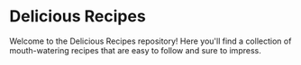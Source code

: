 # Delicious Recipes

Welcome to the Delicious Recipes repository! Here you'll find a collection of mouth-watering recipes that are easy to follow and sure to impress.
